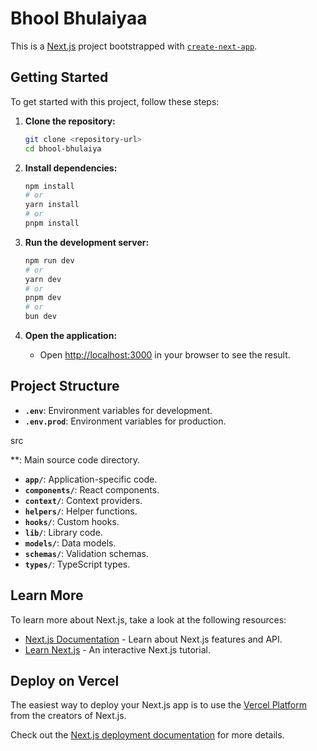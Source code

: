 # Bhool Bhulaiyaa

This is a [Next.js](https://nextjs.org) project bootstrapped with [`create-next-app`](https://nextjs.org/docs/app/api-reference/cli/create-next-app).

## Getting Started

To get started with this project, follow these steps:

1. **Clone the repository:**
   ```bash
   git clone <repository-url>
   cd bhool-bhulaiya
   ```

2. **Install dependencies:**
   ```bash
   npm install
   # or
   yarn install
   # or
   pnpm install
   ```

3. **Run the development server:**
   ```bash
   npm run dev
   # or
   yarn dev
   # or
   pnpm dev
   # or
   bun dev
   ```

4. **Open the application:**
   - Open [http://localhost:3000](http://localhost:3000) in your browser to see the result.

## Project Structure

- **`.env`**: Environment variables for development.
- **`.env.prod`**: Environment variables for production.


src

**: Main source code directory.
  - **`app/`**: Application-specific code.
  - **`components/`**: React components.
  - **`context/`**: Context providers.
  - **`helpers/`**: Helper functions.
  - **`hooks/`**: Custom hooks.
  - **`lib/`**: Library code.
  - **`models/`**: Data models.
  - **`schemas/`**: Validation schemas.
  - **`types/`**: TypeScript types.

## Learn More

To learn more about Next.js, take a look at the following resources:

- [Next.js Documentation](https://nextjs.org/docs) - Learn about Next.js features and API.
- [Learn Next.js](https://nextjs.org/learn) - An interactive Next.js tutorial.

## Deploy on Vercel

The easiest way to deploy your Next.js app is to use the [Vercel Platform](https://vercel.com/new?utm_medium=default-template&filter=next.js&utm_source=create-next-app&utm_campaign=create-next-app-readme) from the creators of Next.js.

Check out the [Next.js deployment documentation](https://nextjs.org/docs/app/building-your-application/deploying) for more details.